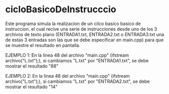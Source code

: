 # cicloBasicoDeInstrucccio
Este programa simula la realizacion de un cilco basico basico de instruccion. el cual recive una serie de instrucciones desde uno de los 3 archivos de texto plano  (ENTRADA1.txt, ENTRADA2.txt o ENTRADA3.txt una de estas 3 entradas son las que se debe especificar en main.cpp) 
para que se muestre el resultado en pantalla.

EJEMPLO 1:
En la linea 48 del archivo "main.cpp" (ifstream archivo("L.txt");), si cambiamos "L.txt" por  "ENTRADA1.txt", se debe mostrar el resultado "88"

EJEMPLO 2:
En la linea 48 del archivo "main.cpp" (ifstream archivo("L.txt");), si cambiamos "L.txt" por  "ENTRADA2.txt", se debe mostrar el resultado "14"












